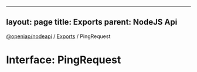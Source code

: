 
---
layout: page
title: Exports
parent: NodeJS Api
---
[@openiap/nodeapi](../README.md) / [Exports](../modules.md) / PingRequest

# Interface: PingRequest
